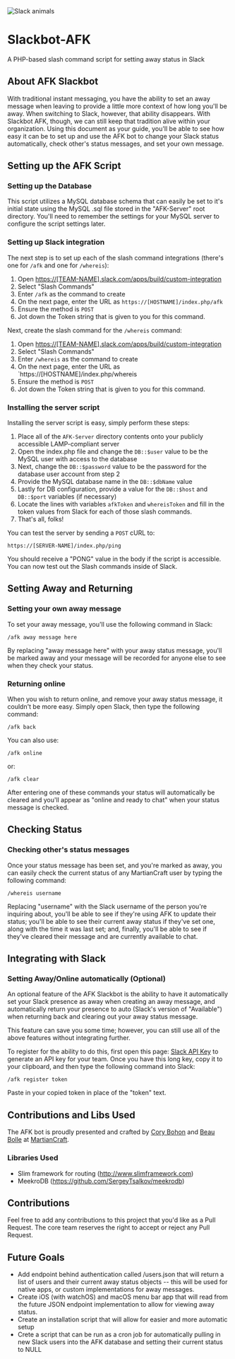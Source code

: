 <img src="https://a.slack-edge.com/f85a/img/loading_hash_animation_@2x.gif" alt="Slack animals" />

# Slackbot-AFK
A PHP-based slash command script for setting away status in Slack

## About AFK Slackbot
With traditional instant messaging, you have the ability to set an away message when leaving to provide a little more context of how long you'll be away. When switching to Slack, however, that ability disappears. With Slackbot AFK, though, we can still keep that tradition alive within your organization. Using this document as your guide, you'll be able to see how easy it can be to set up and use the AFK bot to change your Slack status automatically, check other's status messages, and set your own message.

## Setting up the AFK Script
### Setting up the Database

This script utilizes a MySQL database schema that can easily be set to it's initial state using the MySQL .sql file stored in the "AFK-Server" root directory. You'll need to remember the settings for your MySQL server to configure the script settings later.

### Setting up Slack integration

The next step is to set up each of the slash command integrations (there's one for `/afk` and one for `/whereis`): 

1. Open [https://[TEAM-NAME].slack.com/apps/build/custom-integration](https://[TEAM-NAME].slack.com/apps/build/custom-integration)
2. Select "Slash Commands" 
3. Enter `/afk` as the command to create
4. On the next page, enter the URL as `https://[HOSTNAME]/index.php/afk`
5. Ensure the method is `POST`
6. Jot down the Token string that is given to you for this command. 

Next, create the slash command for the `/whereis` command: 

1. Open [https://[TEAM-NAME].slack.com/apps/build/custom-integration](https://[TEAM-NAME].slack.com/apps/build/custom-integration)
2. Select "Slash Commands" 
3. Enter `/whereis` as the command to create
4. On the next page, enter the URL as `https://[HOSTNAME]/index.php/whereis
5. Ensure the method is `POST`
6. Jot down the Token string that is given to you for this command. 


### Installing the server script

Installing the server script is easy, simply perform these steps: 

1. Place all of the `AFK-Server` directory contents onto your publicly accessible LAMP-compliant server
2. Open the index.php file and change the `DB::$user` value to be the MySQL user with access to the database 
3. Next, change the `DB::$password` value to be the password for the database user account from step 2
4. Provide the MySQL database name in the `DB::$dbName` value
5. Lastly for DB configuration, provide a value for the `DB::$host` and `DB::$port` variables (if necessary)
5. Locate the lines with variables `afkToken` and `whereisToken` and fill in the token values from Slack for each of those slash commands.
6. That's all, folks! 

You can test the server by sending a `POST` cURL to: 

`https://[SERVER-NAME]/index.php/ping`

You should receive a "PONG" value in the body if the script is accessible. You can now test out the Slash commands inside of Slack.

## Setting Away and Returning
### Setting your own away message

To set your away message, you'll use the following command in Slack:

`/afk away message here`

By replacing "away message here" with your away status message, you'll be marked away and your message will be recorded for anyone else to see when they check your status.

### Returning online

When you wish to return online, and remove your away status message, it couldn't be more easy. Simply open Slack, then type the following command:

`/afk back`

You can also use:

`/afk online`

or:

`/afk clear`

After entering one of these commands your status will automatically be cleared and you'll appear as "online and ready to chat" when your status message is checked.

## Checking Status
### Checking other's status messages

Once your status message has been set, and you're marked as away, you can easily check the current status of any MartianCraft user by typing the following command:

`/whereis username`

Replacing "username" with the Slack username of the person you're inquiring about, you'll be able to see if they're using AFK to update their status; you'll be able to see their current away status if they've set one, along with the time it was last set; and, finally, you'll be able to see if they've cleared their message and are currently available to chat.

## Integrating with Slack
### Setting Away/Online automatically (Optional)

An optional feature of the AFK Slackbot is the ability to have it automatically set your Slack presence as away when creating an away message, and automatically return your presence to auto (Slack's version of "Available") when returning back and clearing out your away status message.

This feature can save you some time; however, you can still use all of the above features without integrating further.

To register for the ability to do this, first open this page: [Slack API Key](https://api.slack.com/web#authentication) to generate an API key for your team. Once you have this long key, copy it to your clipboard, and then type the following command into Slack:

`/afk register token`

Paste in your copied token in place of the "token" text.

## Contributions and Libs Used
The AFK bot is proudly presented and crafted by [Cory Bohon](https://twitter.com/coryb/) and [Beau Bolle](https://twitter.com/BeauGBolle) at [MartianCraft](http://martiancraft.com).

### Libraries Used 
- Slim framework for routing (http://www.slimframework.com)
- MeekroDB (https://github.com/SergeyTsalkov/meekrodb)

## Contributions 
Feel free to add any contributions to this project that you'd like as a Pull Request. The core team reserves the right to accept or reject any Pull Request. 

## Future Goals

* Add endpoint behind authentication called /users.json that will return a list of users and their current away status objects -- this will be used for native apps, or custom implementations for away messages. 
* Create iOS (with watchOS) and macOS menu bar app that will read from the future JSON endpoint implementation to allow for viewing away status. 
* Create an installation script that will allow for easier and more automatic setup
* Crete a script that can be run as a cron job for automatically pulling in new Slack users into the AFK database and setting their current status to NULL
